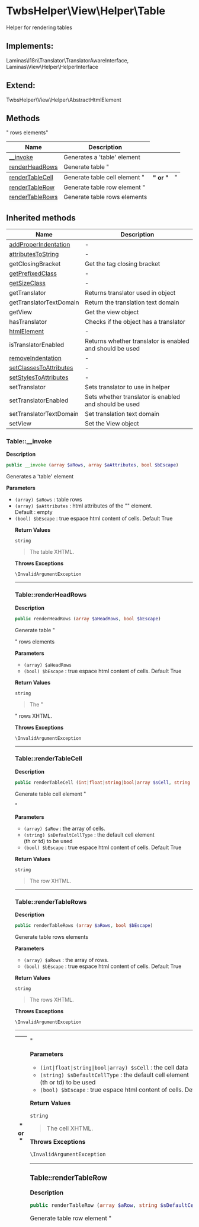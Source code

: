 # TwbsHelper\View\Helper\Table  

Helper for rendering tables

## Implements:
Laminas\I18n\Translator\TranslatorAwareInterface, Laminas\View\Helper\HelperInterface

## Extend:

TwbsHelper\View\Helper\AbstractHtmlElement

## Methods

| Name | Description |
|------|-------------|
|[__invoke](#table__invoke)|Generates a 'table' element|
|[renderHeadRows](#tablerenderheadrows)|Generate table "<thead>" rows elements|
|[renderTableCell](#tablerendertablecell)|Generate table cell element "<th>" or "<td>"|
|[renderTableRow](#tablerendertablerow)|Generate table row element "<tr>"|
|[renderTableRows](#tablerendertablerows)|Generate table rows elements|

## Inherited methods

| Name | Description |
|------|-------------|
| [addProperIndentation](https://secure.php.net/manual/en/twbshelper\view\helper\abstracthtmlelement.addproperindentation.php) | - |
| [attributesToString](https://secure.php.net/manual/en/twbshelper\view\helper\abstracthtmlelement.attributestostring.php) | - |
|getClosingBracket|Get the tag closing bracket|
| [getPrefixedClass](https://secure.php.net/manual/en/twbshelper\view\helper\abstracthtmlelement.getprefixedclass.php) | - |
| [getSizeClass](https://secure.php.net/manual/en/twbshelper\view\helper\abstracthtmlelement.getsizeclass.php) | - |
|getTranslator|Returns translator used in object|
|getTranslatorTextDomain|Return the translation text domain|
|getView|Get the view object|
|hasTranslator|Checks if the object has a translator|
| [htmlElement](https://secure.php.net/manual/en/twbshelper\view\helper\abstracthtmlelement.htmlelement.php) | - |
|isTranslatorEnabled|Returns whether translator is enabled and should be used|
| [removeIndentation](https://secure.php.net/manual/en/twbshelper\view\helper\abstracthtmlelement.removeindentation.php) | - |
| [setClassesToAttributes](https://secure.php.net/manual/en/twbshelper\view\helper\abstracthtmlelement.setclassestoattributes.php) | - |
| [setStylesToAttributes](https://secure.php.net/manual/en/twbshelper\view\helper\abstracthtmlelement.setstylestoattributes.php) | - |
|setTranslator|Sets translator to use in helper|
|setTranslatorEnabled|Sets whether translator is enabled and should be used|
|setTranslatorTextDomain|Set translation text domain|
|setView|Set the View object|



### Table::__invoke  

**Description**

```php
public __invoke (array $aRows, array $aAttributes, bool $bEscape)
```

Generates a 'table' element 

 

**Parameters**

* `(array) $aRows`
: table rows  
* `(array) $aAttributes`
: html attributes of the "<table>" element.  
Default : empty  
* `(bool) $bEscape`
: true espace html content of cells. Default True  

**Return Values**

`string`

> The table XHTML.


**Throws Exceptions**


`\InvalidArgumentException`


<hr />


### Table::renderHeadRows  

**Description**

```php
public renderHeadRows (array $aHeadRows, bool $bEscape)
```

Generate table "<thead>" rows elements 

 

**Parameters**

* `(array) $aHeadRows`
* `(bool) $bEscape`
: true espace html content of cells. Default True  

**Return Values**

`string`

> The "<thead>" rows XHTML.


**Throws Exceptions**


`\InvalidArgumentException`


<hr />


### Table::renderTableCell  

**Description**

```php
public renderTableCell (int|float|string|bool|array $sCell, string $sDefaultCellType, bool $bEscape)
```

Generate table cell element "<th>" or "<td>" 

 

**Parameters**

* `(int|float|string|bool|array) $sCell`
: the cell data  
* `(string) $sDefaultCellType`
: the default cell element  
(th or td) to be used  
* `(bool) $bEscape`
: true espace html content of cells. Default True  

**Return Values**

`string`

> The cell XHTML.


**Throws Exceptions**


`\InvalidArgumentException`


<hr />


### Table::renderTableRow  

**Description**

```php
public renderTableRow (array $aRow, string $sDefaultCellType, bool $bEscape)
```

Generate table row element "<tr>" 

 

**Parameters**

* `(array) $aRow`
: the array of cells.  
* `(string) $sDefaultCellType`
: the default cell element  
(th or td) to be used  
* `(bool) $bEscape`
: true espace html content of cells. Default True  

**Return Values**

`string`

> The row XHTML.


<hr />


### Table::renderTableRows  

**Description**

```php
public renderTableRows (array $aRows, bool $bEscape)
```

Generate table rows elements 

 

**Parameters**

* `(array) $aRows`
: the array of rows.  
* `(bool) $bEscape`
: true espace html content of cells. Default True  

**Return Values**

`string`

> The rows XHTML.


**Throws Exceptions**


`\InvalidArgumentException`


<hr />

